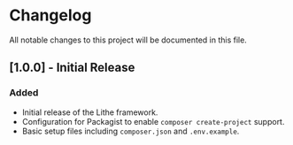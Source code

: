# Changelog

All notable changes to this project will be documented in this file.

## [1.0.0] - Initial Release

### Added
- Initial release of the Lithe framework.
- Configuration for Packagist to enable `composer create-project` support.
- Basic setup files including `composer.json` and `.env.example`.

